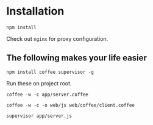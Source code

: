 # Installation

```npm install```

Check out ```nginx``` for proxy configuration.

## The following makes your life easier

```npm install coffee supervisor -g```

Run these on project root.

```coffee -w -c app/server.coffee```

```coffee -w -c -o web/js web/coffee/client.coffee```

```supervisor app/server.js```